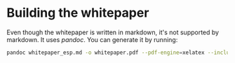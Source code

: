 # Building the whitepaper

Even though the whitepaper is written in markdown, it's not supported by markdown. It uses *pandoc*. You can generate it by running:
```bash
pandoc whitepaper_esp.md -o whitepaper.pdf --pdf-engine=xelatex --include-in-header=header.tex --number-sections
```